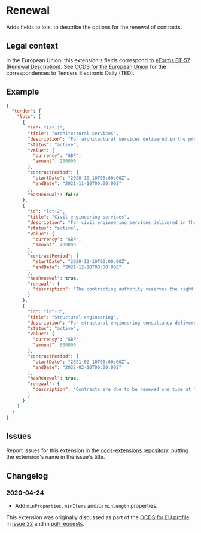 # Renewal

Adds fields to lots, to describe the options for the renewal of contracts.

## Legal context

In the European Union, this extension's fields correspond to [eForms BT-57 (Renewal Description)](https://github.com/eForms/eForms). See [OCDS for the European Union](http://standard.open-contracting.org/profiles/eu/master/en/) for the correspondences to Tenders Electronic Daily (TED).

## Example


```json
{
  "tender": {
    "lots": [
      {
        "id": "lot-1",
        "title": "Architectural services",
        "description": "For architectural services delivered in the project",
        "status": "active",
        "value": {
          "currency": "GBP",
          "amount": 200000
        },
        "contractPeriod": {
          "startDate": "2020-10-10T00:00:00Z",
          "endDate": "2021-11-10T00:00:00Z"
        },
        "hasRenewal": false
      },
      {
        "id": "lot-2",
        "title": "Civil engineering services",
        "description": "For civil engineering services delivered in the project",
        "status": "active",
        "value": {
          "currency": "GBP",
          "amount": 400000
        },
        "contractPeriod": {
          "startDate": "2020-12-10T00:00:00Z",
          "endDate": "2021-12-10T00:00:00Z"
        },
        "hasRenewal": true,
        "renewal": {
          "description": "The contracting authority reserves the right to extend the term for a period or periods of up to 1 year with a maximum of 2 such extensions on the same terms and conditions, subject to the contracting authority’s obligations at law."
        }
      },
      {
        "id": "lot-3",
        "title": "Structural engineering",
        "description": "For structural engineering consultancy delivered in the project",
        "status": "active",
        "value": {
          "currency": "GBP",
          "amount": 600000
        },
        "contractPeriod": {
          "startDate": "2021-02-10T00:00:00Z",
          "endDate": "2022-02-10T00:00:00Z"
        },
        "hasRenewal": true,
        "renewal": {
          "description": "Contracts are due to be renewed one time at the end of the initial term."
        }
      }
    ]
  }
}
```

## Issues

Report issues for this extension in the [ocds-extensions repository](https://github.com/open-contracting/ocds-extensions/issues), putting the extension's name in the issue's title.

## Changelog

### 2020-04-24

* Add `minProperties`, `minItems` and/or `minLength` properties.

This extension was originally discussed as part of the [OCDS for EU profile](https://github.com/open-contracting-extensions/european-union/issues) in [issue 22](https://github.com/open-contracting-extensions/european-union/issues/22) and in [pull requests](https://github.com/open-contracting-extensions/ocds_renewal_extension/pulls?q=is%3Apr+is%3Aclosed).
